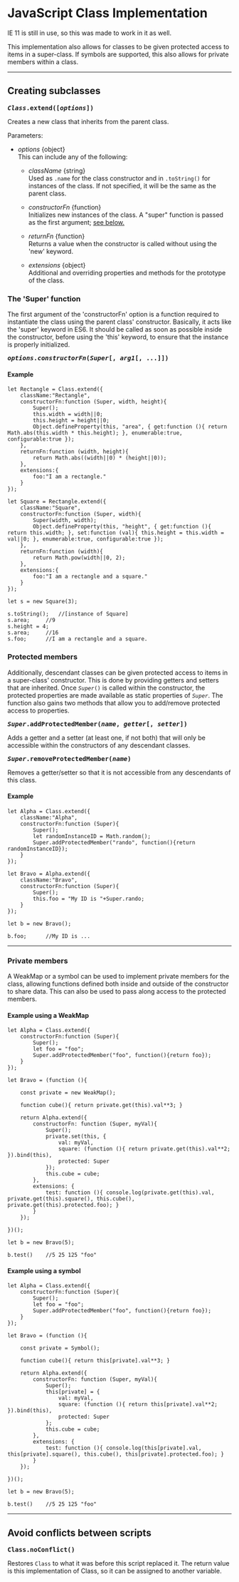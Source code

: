 # JavaScript Class Implementation

IE 11 is still in use, so this was made to work in it as well.

This implementation also allows for classes to be given protected access to items in a super-class. If symbols are supported, this also allows for private members within a class.

---

## Creating subclasses

**<samp style="background-color:transparent">*Class*.extend([*options*])</samp>**

Creates a new class that inherits from the parent class.

Parameters:
- *options* {object}  
This can include any of the following:
	
	- *className* {string}  
	Used as `.name` for the class constructor and in `.toString()` for instances of the class. If not specified, it will be the same as the parent class.
	
	- *constructorFn* {function}  
	Initializes new instances of the class. A "super" function is passed as the first argument; <a href="#user-content-super">see below.</a>
	
	- *returnFn* {function}  
	Returns a value when the constructor is called without using the 'new' keyword.
	
	- *extensions* {object}  
	Additional and overriding properties and methods for the prototype of the class.

### <span id="super">The 'Super' function</span>

The first argument of the 'constructorFn' option is a function required to instantiate the class using the parent class' constructor. Basically, it acts like the 'super' keyword in ES6. It should be called as soon as possible inside the constructor, before using the 'this' keyword, to ensure that the instance is properly initialized.

**<samp id="super">*options*.*constructorFn*(*Super*[, *arg1*[, ...]])</samp>**

#### Example

```
let Rectangle = Class.extend({
	className:"Rectangle",
	constructorFn:function (Super, width, height){
		Super();
		this.width = width||0;
		this.height = height||0;
		Object.defineProperty(this, "area", { get:function (){ return Math.abs(this.width * this.height); }, enumerable:true, configurable:true });
	},
	returnFn:function (width, height){
		return Math.abs((width||0) * (height||0));
	},
	extensions:{
		foo:"I am a rectangle."
	}
});

let Square = Rectangle.extend({
	className:"Square",
	constructorFn:function (Super, width){
		Super(width, width);
		Object.defineProperty(this, "height", { get:function (){ return this.width; }, set:function (val){ this.height = this.width = val||0; }, enumerable:true, configurable:true });
	},
	returnFn:function (width){
		return Math.pow(width||0, 2);
	},
	extensions:{
		foo:"I am a rectangle and a square."
	}
});

let s = new Square(3);

s.toString();	//[instance of Square]
s.area;		//9
s.height = 4;
s.area;		//16
s.foo;		//I am a rectangle and a square.

```

### Protected members

Additionally, descendant classes can be given protected access to items in a super-class' constructor. This is done by providing getters and setters that are inherited. Once <code>*Super*()</code> is called within the constructor, the protected properties are made available as static properties of <code>*Super*</code>. The function also gains two methods that allow you to add/remove protected access to properties.

**<samp>*Super*.addProtectedMember(*name*, *getter*[, *setter*])</samp>**

Adds a getter and a setter (at least one, if not both) that will only be accessible within the constructors of any descendant classes.

**<samp>*Super*.removeProtectedMember(*name*)</samp>**

Removes a getter/setter so that it is not accessible from any descendants of this class.

#### Example

```
let Alpha = Class.extend({
	className:"Alpha",
	constructorFn:function (Super){
		Super();
		let randomInstanceID = Math.random();
		Super.addProtectedMember("rando", function(){return randomInstanceID});
	}
});

let Bravo = Alpha.extend({
	className:"Bravo",
	constructorFn:function (Super){
		Super();
		this.foo = "My ID is "+Super.rando;
	}
});

let b = new Bravo();

b.foo;		//My ID is ...

```


---

### Private members

A WeakMap or a symbol can be used to implement private members for the class, allowing functions defined both inside and outside of the constructor to share data. This can also be used to pass along access to the protected members.

#### Example using a WeakMap

```
let Alpha = Class.extend({
	constructorFn:function (Super){
		Super();
		let foo = "foo";
		Super.addProtectedMember("foo", function(){return foo});
	}
});

let Bravo = (function (){
	
	const private = new WeakMap();
	
	function cube(){ return private.get(this).val**3; }
	
	return Alpha.extend({
		constructorFn: function (Super, myVal){
			Super();
			private.set(this, {
				val: myVal,
				square: (function (){ return private.get(this).val**2; }).bind(this),
				protected: Super
			});
			this.cube = cube;
		},
		extensions: {
			test: function (){ console.log(private.get(this).val, private.get(this).square(), this.cube(), private.get(this).protected.foo); }
		}
	});
	
})();

let b = new Bravo(5);

b.test()	//5 25 125 "foo"
```

#### Example using a symbol

```
let Alpha = Class.extend({
	constructorFn:function (Super){
		Super();
		let foo = "foo";
		Super.addProtectedMember("foo", function(){return foo});
	}
});

let Bravo = (function (){
	
	const private = Symbol();
	
	function cube(){ return this[private].val**3; }
	
	return Alpha.extend({
		constructorFn: function (Super, myVal){
			Super();
			this[private] = {
				val: myVal,
				square: (function (){ return this[private].val**2; }).bind(this),
				protected: Super
			};
			this.cube = cube;
		},
		extensions: {
			test: function (){ console.log(this[private].val, this[private].square(), this.cube(), this[private].protected.foo); }
		}
	});
	
})();

let b = new Bravo(5);

b.test()	//5 25 125 "foo"
```


---

## Avoid conflicts between scripts

**<samp>Class.noConflict()</samp>**

Restores `Class` to what it was before this script replaced it. The return value is this implementation of Class, so it can be assigned to another variable.
